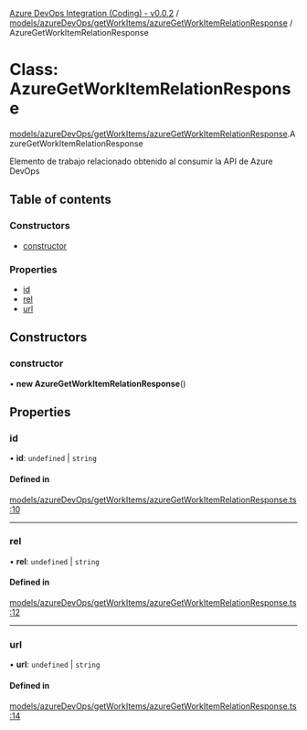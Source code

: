 [Azure DevOps Integration (Coding) - v0.0.2](../README.md) / [models/azureDevOps/getWorkItems/azureGetWorkItemRelationResponse](../modules/models_azureDevOps_getWorkItems_azureGetWorkItemRelationResponse.md) / AzureGetWorkItemRelationResponse

# Class: AzureGetWorkItemRelationResponse

[models/azureDevOps/getWorkItems/azureGetWorkItemRelationResponse](../modules/models_azureDevOps_getWorkItems_azureGetWorkItemRelationResponse.md).AzureGetWorkItemRelationResponse

Elemento de trabajo relacionado obtenido al consumir la API de Azure DevOps

## Table of contents

### Constructors

- [constructor](models_azureDevOps_getWorkItems_azureGetWorkItemRelationResponse.AzureGetWorkItemRelationResponse.md#constructor)

### Properties

- [id](models_azureDevOps_getWorkItems_azureGetWorkItemRelationResponse.AzureGetWorkItemRelationResponse.md#id)
- [rel](models_azureDevOps_getWorkItems_azureGetWorkItemRelationResponse.AzureGetWorkItemRelationResponse.md#rel)
- [url](models_azureDevOps_getWorkItems_azureGetWorkItemRelationResponse.AzureGetWorkItemRelationResponse.md#url)

## Constructors

### constructor

• **new AzureGetWorkItemRelationResponse**()

## Properties

### id

• **id**: `undefined` \| `string`

#### Defined in

[models/azureDevOps/getWorkItems/azureGetWorkItemRelationResponse.ts:10](https://github.com/jeysgar1/azure-devops-api-kms/blob/c1ba83d/src/models/azureDevOps/getWorkItems/azureGetWorkItemRelationResponse.ts#L10)

___

### rel

• **rel**: `undefined` \| `string`

#### Defined in

[models/azureDevOps/getWorkItems/azureGetWorkItemRelationResponse.ts:12](https://github.com/jeysgar1/azure-devops-api-kms/blob/c1ba83d/src/models/azureDevOps/getWorkItems/azureGetWorkItemRelationResponse.ts#L12)

___

### url

• **url**: `undefined` \| `string`

#### Defined in

[models/azureDevOps/getWorkItems/azureGetWorkItemRelationResponse.ts:14](https://github.com/jeysgar1/azure-devops-api-kms/blob/c1ba83d/src/models/azureDevOps/getWorkItems/azureGetWorkItemRelationResponse.ts#L14)
